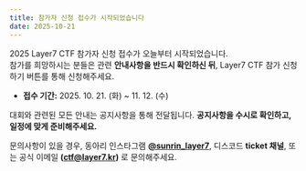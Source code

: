 ```yaml
---
title: 참가자 신청 접수가 시작되었습니다
date: 2025-10-21
---
```


2025 Layer7 CTF 참가자 신청 접수가 오늘부터 시작되었습니다.  
참가를 희망하시는 분들은 관련 **안내사항을 반드시 확인하신 뒤**, Layer7 CTF 참가 신청하기 버튼를 통해 신청해주세요.

- **접수 기간:** 2025. 10. 21. (화) ~ 11. 12. (수)

대회와 관련된 모든 안내는 공지사항을 통해 전달됩니다. **공지사항을 수시로 확인하고, 일정에 맞게 준비해주세요.**

문의사항이 있을 경우, 동아리 인스타그램 **[@sunrin_layer7](https://instagram.com/sunrin_layer7)**, 디스코드 **ticket 채널**, 또는 공식 이메일 **(ctf@layer7.kr)** 로 문의해주세요.